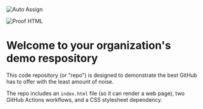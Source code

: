 ![Auto Assign](https://github.com/Banco-de-dados-e-gerenciamento-Resilia/demo-repository/actions/workflows/auto-assign.yml/badge.svg)

![Proof HTML](https://github.com/Banco-de-dados-e-gerenciamento-Resilia/demo-repository/actions/workflows/proof-html.yml/badge.svg)

# Welcome to your organization's demo respository
This code repository (or "repo") is designed to demonstrate the best GitHub has to offer with the least amount of noise.

The repo includes an `index.html` file (so it can render a web page), two GitHub Actions workflows, and a CSS stylesheet dependency.
